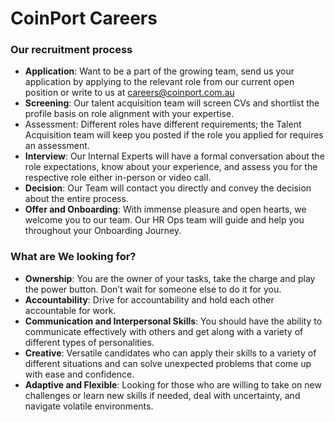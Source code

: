 # CoinPort Careers

### Our recruitment process

*   **Application**: Want to be a part of the growing team, send us your application by applying to the relevant role from our current open position or write to us at [careers@coinport.com.au](mailto:careers@zebpay.comm)
*   **Screening**: Our talent acquisition team will screen CVs and shortlist the profile basis on role alignment with your expertise.
*   Assessment: Different roles have different requirements; the Talent Acquisition team will keep you posted if the role you applied for requires an assessment.
*   **Interview**: Our Internal Experts will have a formal conversation about the role expectations, know about your experience, and assess you for the respective role either in-person or video call.
*   **Decision**: Our Team will contact you directly and convey the decision about the entire process.
*   **Offer and Onboarding**: With immense pleasure and open hearts, we welcome you to our team. Our HR Ops team will guide and help you throughout your Onboarding Journey.

### What are We looking for?

*   **Ownership**: You are the owner of your tasks, take the charge and play the power button. Don’t wait for someone else to do it for you.
*   **Accountability**: Drive for accountability and hold each other accountable for work.
*   **Communication and Interpersonal Skills**: You should have the ability to communicate effectively with others and get along with a variety of different types of personalities.
*   **Creative**: Versatile candidates who can apply their skills to a variety of different situations and can solve unexpected problems that come up with ease and confidence.
*   **Adaptive and Flexible**: Looking for those who are willing to take on new challenges or learn new skills if needed, deal with uncertainty, and navigate volatile environments.